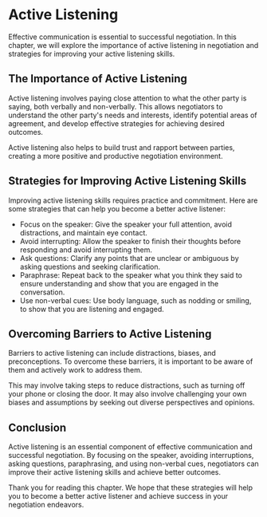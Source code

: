 Active Listening
=========================================================

Effective communication is essential to successful negotiation. In this chapter, we will explore the importance of active listening in negotiation and strategies for improving your active listening skills.

The Importance of Active Listening
----------------------------------

Active listening involves paying close attention to what the other party is saying, both verbally and non-verbally. This allows negotiators to understand the other party's needs and interests, identify potential areas of agreement, and develop effective strategies for achieving desired outcomes.

Active listening also helps to build trust and rapport between parties, creating a more positive and productive negotiation environment.

Strategies for Improving Active Listening Skills
------------------------------------------------

Improving active listening skills requires practice and commitment. Here are some strategies that can help you become a better active listener:

* Focus on the speaker: Give the speaker your full attention, avoid distractions, and maintain eye contact.
* Avoid interrupting: Allow the speaker to finish their thoughts before responding and avoid interrupting them.
* Ask questions: Clarify any points that are unclear or ambiguous by asking questions and seeking clarification.
* Paraphrase: Repeat back to the speaker what you think they said to ensure understanding and show that you are engaged in the conversation.
* Use non-verbal cues: Use body language, such as nodding or smiling, to show that you are listening and engaged.

Overcoming Barriers to Active Listening
---------------------------------------

Barriers to active listening can include distractions, biases, and preconceptions. To overcome these barriers, it is important to be aware of them and actively work to address them.

This may involve taking steps to reduce distractions, such as turning off your phone or closing the door. It may also involve challenging your own biases and assumptions by seeking out diverse perspectives and opinions.

Conclusion
----------

Active listening is an essential component of effective communication and successful negotiation. By focusing on the speaker, avoiding interruptions, asking questions, paraphrasing, and using non-verbal cues, negotiators can improve their active listening skills and achieve better outcomes.

Thank you for reading this chapter. We hope that these strategies will help you to become a better active listener and achieve success in your negotiation endeavors.
